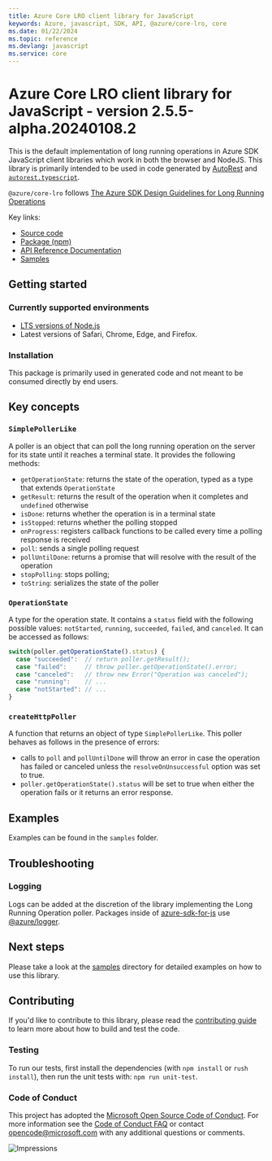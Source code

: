 ```yaml
---
title: Azure Core LRO client library for JavaScript
keywords: Azure, javascript, SDK, API, @azure/core-lro, core
ms.date: 01/22/2024
ms.topic: reference
ms.devlang: javascript
ms.service: core
---
```

# Azure Core LRO client library for JavaScript - version 2.5.5-alpha.20240108.2 


This is the default implementation of long running operations in Azure SDK JavaScript client libraries which work in both the browser and NodeJS. This library is primarily intended to be used in code generated by [AutoRest](https://github.com/Azure/Autorest) and [`autorest.typescript`](https://github.com/Azure/autorest.typescript).

`@azure/core-lro` follows [The Azure SDK Design Guidelines for Long Running Operations](https://azure.github.io/azure-sdk/typescript_design.html#ts-lro)

Key links:

- [Source code](https://github.com/Azure/azure-sdk-for-js/tree/main/sdk/core/core-lro)
- [Package (npm)](https://www.npmjs.com/package/@azure/core-lro) 
- [API Reference Documentation](/javascript/api/@azure/core-lro) 
- [Samples](https://github.com/Azure/azure-sdk-for-js/blob/main/sdk/core/core-lro/samples)

## Getting started

### Currently supported environments

- [LTS versions of Node.js](https://github.com/nodejs/release#release-schedule)
- Latest versions of Safari, Chrome, Edge, and Firefox.

### Installation

This package is primarily used in generated code and not meant to be consumed directly by end users.

## Key concepts

### `SimplePollerLike`

A poller is an object that can poll the long running operation on the server for its state until it reaches a terminal state. It provides the following methods:

- `getOperationState`: returns the state of the operation, typed as a type that extends `OperationState`
- `getResult`: returns the result of the operation when it completes and `undefined` otherwise
- `isDone`: returns whether the operation is in a terminal state
- `isStopped`: returns whether the polling stopped
- `onProgress`: registers callback functions to be called every time a polling response is received
- `poll`: sends a single polling request
- `pollUntilDone`: returns a promise that will resolve with the result of the operation
- `stopPolling`: stops polling;
- `toString`: serializes the state of the poller

### `OperationState`

A type for the operation state. It contains a `status` field with the following possible values: `notStarted`, `running`, `succeeded`, `failed`, and `canceled`. It can be accessed as follows:

```typescript
switch(poller.getOperationState().status) {
  case "succeeded":  // return poller.getResult();
  case "failed":     // throw poller.getOperationState().error;
  case "canceled":   // throw new Error("Operation was canceled");
  case "running":    // ...
  case "notStarted": // ...
}
```

### `createHttpPoller`

A function that returns an object of type `SimplePollerLike`. This poller behaves as follows in the presence of errors:

- calls to `poll` and `pollUntilDone` will throw an error in case the operation has failed or canceled unless the `resolveOnUnsuccessful` option was set to true.
- `poller.getOperationState().status` will be set to true when either the operation fails or it returns an error response.


## Examples

Examples can be found in the `samples` folder.

## Troubleshooting

### Logging

Logs can be added at the discretion of the library implementing the Long Running Operation poller.
Packages inside of [azure-sdk-for-js](https://github.com/Azure/azure-sdk-for-js) use
[@azure/logger](https://github.com/Azure/azure-sdk-for-js/tree/main/sdk/core/logger).

## Next steps

Please take a look at the [samples](https://github.com/Azure/azure-sdk-for-js/blob/main/sdk/core/core-lro/samples) directory for detailed examples on how to use this library.

## Contributing

If you'd like to contribute to this library, please read the [contributing guide](https://github.com/Azure/azure-sdk-for-js/blob/main/CONTRIBUTING.md) to learn more about how to build and test the code.

### Testing

To run our tests, first install the dependencies (with `npm install` or `rush install`),
then run the unit tests with: `npm run unit-test`.

### Code of Conduct

This project has adopted the [Microsoft Open Source Code of Conduct](https://opensource.microsoft.com/codeofconduct/).
For more information see the [Code of Conduct FAQ](https://opensource.microsoft.com/codeofconduct/faq/) or
contact [opencode@microsoft.com](mailto:opencode@microsoft.com) with any additional questions or comments.

![Impressions](https://azure-sdk-impressions.azurewebsites.net/api/impressions/azure-sdk-for-js%2Fsdk%2Fcore%2Fcore-lro%2FREADME.png)

